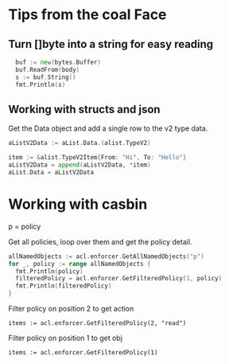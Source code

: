 # Tips from the coal Face

## Turn []byte into a string for easy reading
```go
  buf := new(bytes.Buffer)
  buf.ReadFrom(body)
  s := buf.String()
  fmt.Println(s)
```

## Working with structs and json

Get the Data object and add a single row to the v2 type data.
```go
aListV2Data := aList.Data.(alist.TypeV2)

item := &alist.TypeV2Item{From: "Hi", To: "Hello"}
aListV2Data = append(aListV2Data, *item)
aList.Data = aListV2Data
```

# Working with casbin
p = policy

Get all policies, loop over them and get the policy detail.
```go
allNamedObjects := acl.enforcer.GetAllNamedObjects("p")
for _, policy := range allNamedObjects {
  fmt.Println(policy)
  filteredPolicy = acl.enforcer.GetFilteredPolicy(1, policy)
  fmt.Println(filteredPolicy)
}
```

Filter policy on position 2 to get action

```
items := acl.enforcer.GetFilteredPolicy(2, "read")
```

Filter policy on position 1 to get obj

```
items := acl.enforcer.GetFilteredPolicy(1)
```
